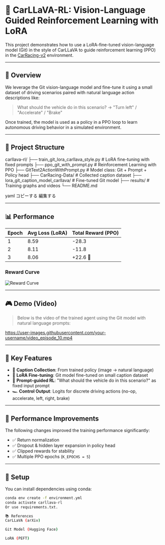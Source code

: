 # 🧠 CarLLaVA-RL: Vision-Language Guided Reinforcement Learning with LoRA

This project demonstrates how to use a LoRA-fine-tuned vision-language model (Git) in the style of CarLLaVA to guide reinforcement learning (PPO) in the [CarRacing-v2](https://www.gymlibrary.dev/environments/box2d/car_racing/) environment.

---

## 🚗 Overview

We leverage the Git vision-language model and fine-tune it using a small dataset of driving scenarios paired with natural language action descriptions like:

> What should the vehicle do in this scenario? → "Turn left" / "Accelerate" / "Brake"

Once trained, the model is used as a policy in a PPO loop to learn autonomous driving behavior in a simulated environment.

---

## 🧱 Project Structure

carllava-rl/ ├── train_git_lora_carllava_style.py # LoRA fine-tuning with fixed prompts ├── ppo_git_with_prompt.py # Reinforcement Learning with PPO ├── GitText2ActionWithPrompt.py # Model class: Git + Prompt + Policy head ├── CarRacing-Data/ # Collected caption dataset ├── lora_git_caption_model_carllava/ # Fine-tuned Git model ├── results/ # Training graphs and videos └── README.md

yaml
コピーする
編集する

---

## 📊 Performance

| Epoch | Avg Loss (LoRA) | Total Reward (PPO) |
|-------|------------------|--------------------|
| 1     | 8.59             | -28.3              |
| 2     | 8.11             | -11.8              |
| 3     | 8.06             | +22.6 🚀           |

### Reward Curve

![Reward Curve](results/reward_curve.png)

---

## 🎮 Demo (Video)

> Below is the video of the trained agent using the Git model with natural language prompts:

https://user-images.githubusercontent.com/your-username/video_episode_10.mp4

---

## 🔧 Key Features

- 🔁 **Caption Collection**: From trained policy (image → natural language)
- 🧠 **LoRA Fine-tuning**: Git model fine-tuned on small caption dataset
- 🤖 **Prompt-guided RL**: "What should the vehicle do in this scenario?" as fixed input prompt
- 🏎️ **Control Output**: Logits for discrete driving actions (no-op, accelerate, left, right, brake)

---

## 🚀 Performance Improvements

The following changes improved the training performance significantly:

- ✅ Return normalization
- ✅ Dropout & hidden layer expansion in policy head
- ✅ Clipped rewards for stability
- ✅ Multiple PPO epochs (`K_EPOCHS = 5`)

---

## 💾 Setup

You can install dependencies using conda:

```bash
conda env create -f environment.yml
conda activate carllava-rl
Or use requirements.txt.

📚 References
CarLLaVA (arXiv)

Git Model (Hugging Face)

LoRA (PEFT)
